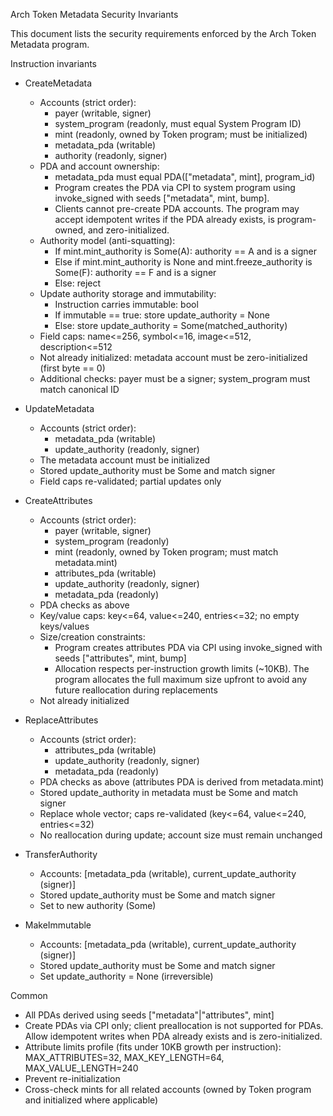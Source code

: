 Arch Token Metadata Security Invariants

This document lists the security requirements enforced by the Arch Token Metadata program.

Instruction invariants

- CreateMetadata
  - Accounts (strict order):
    - payer (writable, signer)
    - system_program (readonly, must equal System Program ID)
    - mint (readonly, owned by Token program; must be initialized)
    - metadata_pda (writable)
    - authority (readonly, signer)
  - PDA and account ownership:
    - metadata_pda must equal PDA(["metadata", mint], program_id)
    - Program creates the PDA via CPI to system program using invoke_signed with seeds ["metadata", mint, bump].
    - Clients cannot pre-create PDA accounts. The program may accept idempotent writes if the PDA already exists, is program-owned, and zero-initialized.
  - Authority model (anti-squatting):
    - If mint.mint_authority is Some(A): authority == A and is a signer
    - Else if mint.mint_authority is None and mint.freeze_authority is Some(F): authority == F and is a signer
    - Else: reject
  - Update authority storage and immutability:
    - Instruction carries immutable: bool
    - If immutable == true: store update_authority = None
    - Else: store update_authority = Some(matched_authority)
  - Field caps: name<=256, symbol<=16, image<=512, description<=512
  - Not already initialized: metadata account must be zero-initialized (first byte == 0)
  - Additional checks: payer must be a signer; system_program must match canonical ID

- UpdateMetadata
  - Accounts (strict order):
    - metadata_pda (writable)
    - update_authority (readonly, signer)
  - The metadata account must be initialized
  - Stored update_authority must be Some and match signer
  - Field caps re-validated; partial updates only

- CreateAttributes
  - Accounts (strict order):
    - payer (writable, signer)
    - system_program (readonly)
    - mint (readonly, owned by Token program; must match metadata.mint)
    - attributes_pda (writable)
    - update_authority (readonly, signer)
    - metadata_pda (readonly)
  - PDA checks as above
  - Key/value caps: key<=64, value<=240, entries<=32; no empty keys/values
  - Size/creation constraints:
    - Program creates attributes PDA via CPI using invoke_signed with seeds ["attributes", mint, bump]
    - Allocation respects per-instruction growth limits (~10KB). The program allocates the full maximum size upfront to avoid any future reallocation during replacements
  - Not already initialized

- ReplaceAttributes
  - Accounts (strict order):
    - attributes_pda (writable)
    - update_authority (readonly, signer)
    - metadata_pda (readonly)
  - PDA checks as above (attributes PDA is derived from metadata.mint)
  - Stored update_authority in metadata must be Some and match signer
  - Replace whole vector; caps re-validated (key<=64, value<=240, entries<=32)
  - No reallocation during update; account size must remain unchanged

- TransferAuthority
  - Accounts: [metadata_pda (writable), current_update_authority (signer)]
  - Stored update_authority must be Some and match signer
  - Set to new authority (Some)

- MakeImmutable
  - Accounts: [metadata_pda (writable), current_update_authority (signer)]
  - Stored update_authority must be Some and match signer
  - Set update_authority = None (irreversible)

Common

- All PDAs derived using seeds ["metadata"|"attributes", mint]
- Create PDAs via CPI only; client preallocation is not supported for PDAs. Allow idempotent writes when PDA already exists and is zero-initialized.
- Attribute limits profile (fits under 10KB growth per instruction): MAX_ATTRIBUTES=32, MAX_KEY_LENGTH=64, MAX_VALUE_LENGTH=240
- Prevent re-initialization
- Cross-check mints for all related accounts (owned by Token program and initialized where applicable)
